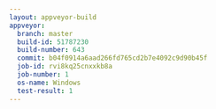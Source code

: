 ```yaml
---
layout: appveyor-build
appveyor:
  branch: master
  build-id: 51787230
  build-number: 643
  commit: b04f0914a6aad266fd765cd2b7e4092c9d90b45f
  job-id: rvi8kq25cnxxkb8a
  job-number: 1
  os-name: Windows
  test-result: 1
---
```


